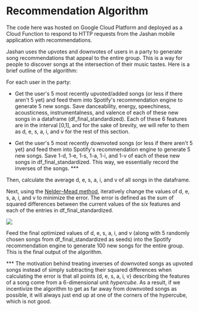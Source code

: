 # Recommendation Algorithm

The code here was hosted on Google Cloud Platform and deployed as a Cloud Function to respond to HTTP requests from the Jashan mobile application with recommendations.

Jashan uses the upvotes and downvotes of users in a party to generate song recommendations that appeal to the entire group. This is a way for people to discover songs at the intersection of their music tastes. Here is a brief outline of the algorithm:

For each user in the party:

- Get the user's  5 most recently upvoted/added songs (or less if there aren't 5 yet) and feed them into Spotify's recommendation engine to generate 5 new songs. Save danceability, energy, speechiness, acousticness, instrumentalness, and valence of each of these new songs in a dataframe (df_final_standardized). Each of these 6 features are in the interval [0,1], and for the sake of brevity, we will refer to them as d, e, s, a, i, and v for the rest of this section.
 
 - Get the user's  5 most recently downvoted songs (or less if there aren't 5 yet) and feed them into Spotify's recommendation engine to generate 5 new songs. Save 1-d, 1-e, 1-s, 1-a, 1-i, and 1-v of each of these new songs in df_final_standardized. This way, we essentially record the inverses of the songs. ***
 
Then, calculate the average d, e, s, a, i, and v of all songs in the dataframe.

Next, using the [Nelder–Mead method](https://en.wikipedia.org/wiki/Nelder%E2%80%93Mead_method), iteratively change the values of d, e, s, a, i, and v to minimize the error. The error is defined as the sum of squared differences between the current values of the six features and each of the entries in df_final_standardized. 

<img src="https://render.githubusercontent.com/render/math?math=\text{Error} = \displaystyle \sum_{\text{entry} \in \text{df_final_standardized}}((d_{\text{current}}-d_{\text{entry}})^2 &2B (e_{\text{current}}-e_{\text{entry}})^2 &2B (s_{\text{current}}-s_{\text{entry}})^2 &2B (a_{\text{current}}-a_{\text{entry}})^2 &2B (i_{\text{current}}-i_{\text{entry}})^2 &2B (v_{\text{current}}-v_{\text{entry}})^2)">

Feed the final optimized values of d, e, s, a, i, and v (along with 5 randomly chosen songs from df_final_standardized as seeds) into the Spotify recommendation engine to generate 100 new songs for the entire group. This is the final output of the algorithm.


*** The motivation behind treating inverses of downvoted songs as upvoted songs instead of simply subtracting their squared differences when calculating the error is that all points (d, e, s, a, i, v) describing the features of a song come from a 6-dimensional unit _hypercube_. As a result, if we incentivize the algorithm to get as far away from downvoted songs as possible, it will always just end up at one of the corners of the hypercube, which is not good.
